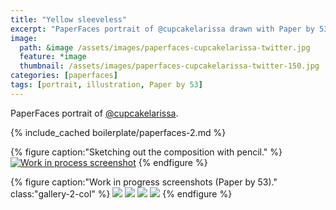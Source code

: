 ```yaml
---
title: "Yellow sleeveless"
excerpt: "PaperFaces portrait of @cupcakelarissa drawn with Paper by 53 on an iPad."
image: 
  path: &image /assets/images/paperfaces-cupcakelarissa-twitter.jpg 
  feature: *image
  thumbnail: /assets/images/paperfaces-cupcakelarissa-twitter-150.jpg
categories: [paperfaces]
tags: [portrait, illustration, Paper by 53]
---
```


PaperFaces portrait of <a href="https://twitter.com/cupcakelarissa">@cupcakelarissa</a>.

{% include_cached boilerplate/paperfaces-2.md %}

{% figure caption:"Sketching out the composition with pencil." %}
[![Work in process screenshot](/assets/images/paperfaces-cupcakelarissa-process-1-750.jpg)](/assets/images/paperfaces-cupcakelarissa-process-1-lg.jpg)
{% endfigure %}

{% figure caption:"Work in progress screenshots (Paper by 53)." class:"gallery-2-col" %}
[![](/assets/images/paperfaces-cupcakelarissa-process-2-600.jpg)](/assets/images/paperfaces-cupcakelarissa-process-2-lg.jpg)
[![](/assets/images/paperfaces-cupcakelarissa-process-3-600.jpg)](/assets/images/paperfaces-cupcakelarissa-process-3-lg.jpg)
[![](/assets/images/paperfaces-cupcakelarissa-process-4-600.jpg)](/assets/images/paperfaces-cupcakelarissa-process-4-lg.jpg)
[![](/assets/images/paperfaces-cupcakelarissa-process-5-600.jpg)](/assets/images/paperfaces-cupcakelarissa-process-5-lg.jpg)
{% endfigure %}
